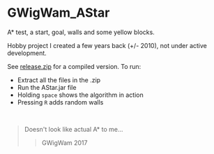 # GWigWam_AStar
A* test, a start, goal, walls and some yellow blocks.

Hobby project I created a few years back (+/- 2010), not under active development.

See [release.zip](release.zip) for a compiled version. To run:

 - Extract all the files in the .zip
 - Run the AStar.jar file
 - Holding `space` shows the algorithm in action
 - Pressing `R` adds random walls
 
 &nbsp;
 
 > Doesn't look like actual A* to me...
 > > GWigWam 2017
 
